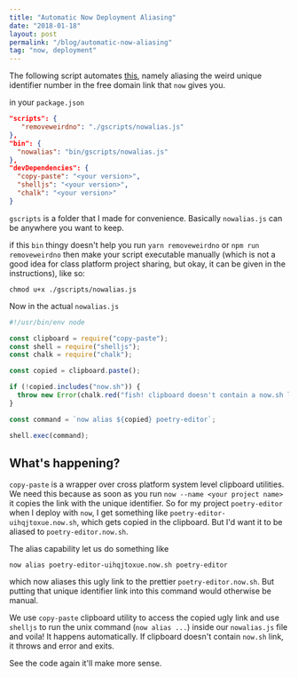 ```yaml
---
title: "Automatic Now Deployment Aliasing"
date: "2018-01-18"
layout: post
permalink: "/blog/automatic-now-aliasing"
tag: "now, deployment"
---
```


The following script automates [this](https://zeit.co/docs/features/aliases), namely aliasing the weird unique identifier number in the free domain link that `now` gives you.

in your `package.json`

```json
"scripts": {
   "removeweirdno": "./gscripts/nowalias.js"
},
"bin": {
  "nowalias": "bin/gscripts/nowalias.js"
},
"devDependencies": {
  "copy-paste": "<your version>",
  "shelljs": "<your version>",
  "chalk": "<your version>"
}
```

`gscripts` is a folder that I made for convenience. Basically `nowalias.js` can be anywhere you want to keep.

if this `bin` thingy doesn't help you run `yarn removeweirdno` or `npm run removeweirdno` then make your script executable manually (which is not a good idea for class platform project sharing, but okay, it can be given in the instructions), like so:

`chmod u+x ./gscripts/nowalias.js`

Now in the actual `nowalias.js`

```javascript
#!/usr/bin/env node

const clipboard = require("copy-paste");
const shell = require("shelljs");
const chalk = require("chalk");

const copied = clipboard.paste();

if (!copied.includes("now.sh")) {
  throw new Error(chalk.red("fish! clipboard doesn't contain a now.sh link!"));
}

const command = `now alias ${copied} poetry-editor`;

shell.exec(command);
```

## What's happening?

`copy-paste` is a wrapper over cross platform system level clipboard utilities. We need this because as soon as you run `now --name <your project name>` it copies the link with the unique identifier. So for my project `poetry-editor` when I deploy with `now`, I get something like `poetry-editor-uihqjtoxue.now.sh`, which gets copied in the clipboard. But I'd want it to be aliased to `poetry-editor.now.sh`.

The alias capability let us do something like

`now alias poetry-editor-uihqjtoxue.now.sh poetry-editor`

which now aliases this ugly link to the prettier `poetry-editor.now.sh`. But putting that unique identifier link into this command would otherwise be manual.

We use `copy-paste` clipboard utility to access the copied ugly link and use `shelljs` to run the unix command (`now alias ...`) inside our `nowalias.js` file and voila! It happens automatically. If clipboard doesn't contain `now.sh` link, it throws and error and exits.

See the code again it'll make more sense.
